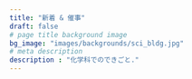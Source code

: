 ```yaml
---
title: "新着 & 催事"
draft: false
# page title background image
bg_image: "images/backgrounds/sci_bldg.jpg"
# meta description
description : "化学科でのできごと."
---
```

